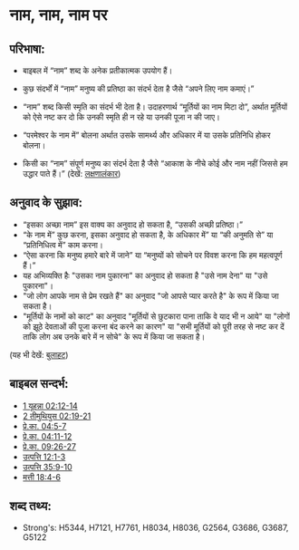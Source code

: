 # नाम, नाम, नाम पर #

## परिभाषा: ##

* बाइबल में “नाम” शब्द के अनेक प्रतीकात्मक उपयोग हैं।

* कुछ संदर्भों में “नाम” मनुष्य की प्रतिष्ठा का संदर्भ देता है जैसे “अपने लिए नाम कमाएं।”
* “नाम” शब्द किसी स्मृति का संदर्भ भी देता है। उदाहरणार्थ “मूर्तियों का नाम मिटा दो”, अर्थात मूर्तियों को ऐसे नष्ट कर दो कि उनकी स्मृति ही न रहे या उनकी पूजा न की जाए।
* “परमेश्वर के नाम में” बोलना अर्थात उसके सामर्थ्य और अधिकार में या उसके प्रतिनिधि होकर बोलना।
* किसी का “नाम” संपूर्ण मनुष्य का संदर्भ देता है जैसे “आकाश के नीचे कोई और नाम नहीं जिससे हम उद्धार पाते हैं।” (देखें: [लक्षणालंकार](rc://hi/ta/man/translate/figs-metonymy))

## अनुवाद के सुझाव: ##

* “इसका अच्छा नाम” इस वाक्य का अनुवाद हो सकता है, “उसकी अच्छी प्रतिष्ठा।”
* “के नाम में” कुछ करना, इसका अनुवाद हो सकता है, के अधिकार में” या “की अनुमति से” या “प्रतिनिधित्व में” काम करना।
* “ऐसा करना कि मनुष्य हमारे बारे में जाने” या “मनुष्यों को सोचने पर विवश करना कि हम महत्वपूर्ण हैं।”
* यह अभिव्यक्ति हैः "उसका नाम पुकारना" का अनुवाद हो सकता है "उसे नाम देना" या "उसे पुकारना"।
* "जो लोग आपके नाम से प्रेम रखते हैं" का अनुवाद "जो आपसे प्यार करते है" के रूप में किया जा सकता है।
* "मूर्तियों के नामों को काट" का अनुवाद "मूर्तियों से छुटकारा पाना ताकि वे याद भी न आये" या "लोगों को झूठे देवताओं की पूजा करना बंद करने का कारण" या "सभी मूर्तियों को पूरी तरह से नष्ट कर दें ताकि लोग अब उनके बारे में न सोचे" के रूप में किया जा सकता है।

(यह भी देखें: [बुलाहट](../kt/call.md))

## बाइबल सन्दर्भ: ##

* [1 यूहन्ना 02:12-14](rc://hi/tn/help/1jn/02/12)
* [2 तीमुथियुस 02:19-21](rc://hi/tn/help/2ti/02/19)
* [प्रे.का. 04:5-7](rc://hi/tn/help/act/04/05)
* [प्रे.का. 04:11-12](rc://hi/tn/help/act/04/11)
* [प्रे.का. 09:26-27](rc://hi/tn/help/act/09/26)
* [उत्पत्ति 12:1-3](rc://hi/tn/help/gen/12/01)
* [उत्पत्ति 35:9-10](rc://hi/tn/help/gen/35/09)
* [मत्ती 18:4-6](rc://hi/tn/help/mat/18/04)


## शब्द तथ्य: ##

* Strong's: H5344, H7121, H7761, H8034, H8036, G2564, G3686, G3687, G5122
